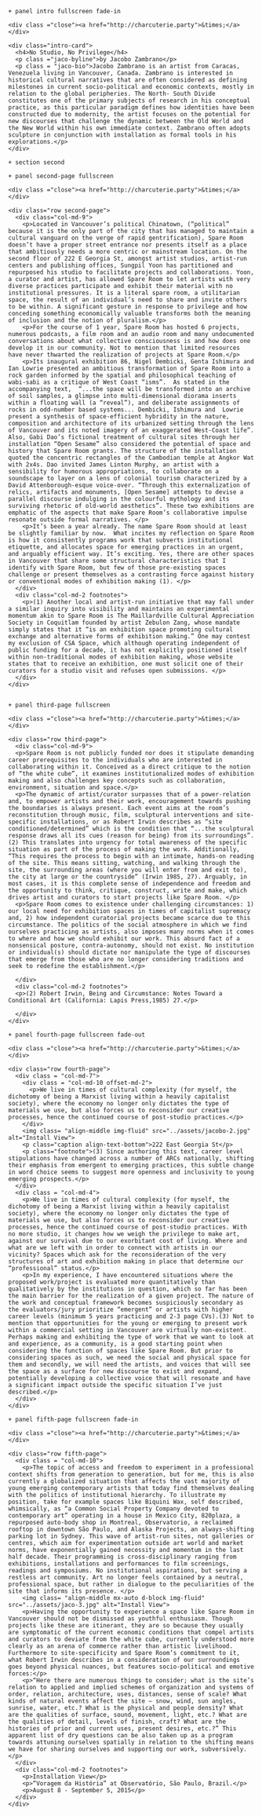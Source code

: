     + panel intro fullscreen fade-in

    <div class ="close"><a href="http://charcuterie.party">&times;</a></div>

    <div class="intro-card">
      <h4>No Studio, No Privilege</h4>
      <p class ="jaco-byline">by Jacobo Zambrano</p>
      <p class = "jaco-bio">Jacobo Zambrano is an artist from Caracas, Venezuela living in Vancouver, Canada. Zambrano is interested in historical cultural narratives that are often considered as defining milestones in current socio-political and economic contexts, mostly in relation to the global peripheries. The North- South Divide constitutes one of the primary subjects of research in his conceptual practice, as this particular paradigm defines how identities have been constructed due to modernity, the artist focuses on the potential for new discourses that challenge the dynamic between the Old World and the New World within his own immediate context. Zambrano often adopts sculpture in conjunction with installation as formal tools in his explorations.</p>
    </div>

    + section second

    + panel second-page fullscreen

    <div class ="close"><a href="http://charcuterie.party">&times;</a></div>

    <div class="row second-page">
      <div class="col-md-9">
        <p>Located in Vancouver’s political Chinatown, (“political” because it is the only part of the city that has managed to maintain a cultural vanguard on the verge of rapid gentrification), Spare Room doesn’t have a proper street entrance nor presents itself as a place that ambitiously needs a more centric or mainstream location. On the second floor of 222 E Georgia St, amongst artist studios, artist-run centers and publishing offices, Sungpil Yoon has partitioned and repurposed his studio to facilitate projects and collaborations. Yoon, a curator and artist, has allowed Spare Room to let artists with very diverse practices participate and exhibit their material with no institutional pressures. It is a literal spare room, a utilitarian space, the result of an individual’s need to share and invite others to be within. A significant gesture in response to privilege and how conceding something economically valuable transforms both the meaning of inclusion and the notion of pluralism.</p>
        <p>For the course of 1 year, Spare Room has hosted 6 projects, numerous podcasts, a film room and an audio room and many undocumented conversations about what collective consciousness is and how does one develop it in our community. Not to mention that limited resources have never thwarted the realization of projects at Spare Room.</p>
        <p>Its inaugural exhibition 86, Nigel Dembicki, Genta Ishimura and Ian Lowrie presented an ambitious transformation of Spare Room into a rock garden informed by the spatial and philosophical teaching of wabi-sabi as a critique of West Coast “isms”.  As stated in the accompanying text,  “...the space will be transformed into an archive of soil samples, a glimpse into multi-dimensional diorama inserts within a floating wall (a “reveal”), and deliberate assignments of rocks in odd-number based systems... Dembicki, Ishimura and  Lowrie present a synthesis of space-efficient hybridity in the nature, composition and architecture of its urbanized setting through the lens of Vancouver and its noted imagery of an exaggerated West-Coast life”.  Also, Gabi Dao’s fictional treatment of cultural sites through her installation “Open Sesame” also considered the potential of space and history that Spare Room grants. The structure of the installation quoted the concentric rectangles of the Cambodian temple at Angkor Wat with 2x4s. Dao invited James Linton Murphy, an artist with a sensibility for humorous appropriations, to collaborate on a soundscape to layer on a lens of colonial tourism characterized by a David Attenborough-esque voice-over. “Through this externalization of relics, artifacts and monuments, [Open Sesame] attempts to devise a parallel discourse indulging in the colourful mythology and its surviving rhetoric of old-world aesthetics”. These two exhibitions are emphatic of the aspects that make Spare Room’s collaborative impulse resonate outside formal narratives. </p>
        <p>It’s been a year already. The name Spare Room should at least be slightly familiar by now.  What incites my reflection on Spare Room is how it consistently programs work that subverts institutional etiquette, and allocates space for emerging practices in an urgent, and arguably efficient way. It’s exciting. Yes, there are other spaces in Vancouver that share some structural characteristics that I identify with Spare Room, but few of those pre-existing spaces challenge or present themselves as a contrasting force against history or conventional modes of exhibition making (1). </p>
      </div>
      <div class="col-md-2 footnotes">
        <p>(1) Another local and artist-run initiative that may fall under a similar inquiry into visibility and maintains an experimental momentum akin to Spare Room is The Maillardville Cultural Appreciation Society in Coquitlam founded by artist Zebulon Zang, whose mandate simply states that it “is an exhibition space promoting cultural exchange and alternative forms of exhibition making.” One may contest my exclusion of CSA Space, which although operating independent of public funding for a decade, it has not explicitly positioned itself within non-traditional modes of exhibition making, whose website states that to receive an exhibition, one must solicit one of their curators for a studio visit and refuses open submissions. </p>
      </div>
    </div>


    + panel third-page fullscreen

    <div class ="close"><a href="http://charcuterie.party">&times;</a></div>

    <div class="row third-page">
      <div class="col-md-9">
      <p>Spare Room is not publicly funded nor does it stipulate demanding career prerequisites to the individuals who are interested in collaborating within it. Conceived as a direct critique to the notion of “the white cube”, it examines institutionalized modes of exhibition making and also challenges key concepts such as collaboration, environment, situation and space.</p>
      <p>The dynamic of artist/curator surpasses that of a power-relation and, to empower artists and their work, encouragement towards pushing the boundaries is always present. Each event aims at the room’s reconstitution through music, film, sculptural interventions and site-specific installations, or as Robert Irwin describes as “site conditioned/determined” which is the condition that “...the sculptural response draws all its cues (reason for being) from its surroundings”.(2) This translates into urgency for total awareness of the specific situation as part of the process of making the work. Additionally, “This requires the process to begin with an intimate, hands-on reading of the site. This means sitting, watching, and walking through the site, the surrounding areas (where you will enter from and exit to), the city at large or the countryside” (Irwin 1985, 27). Arguably, in most cases, it is this complete sense of independence and freedom and the opportunity to think, critique, construct, write and make, which drives artist and curators to start projects like Spare Room. </p>
      <p>Spare Room comes to existence under challenging circumstances: 1) our local need for exhibition spaces in times of capitalist supremacy and, 2) how independent curatorial projects became scarce due to this circumstance. The politics of the social atmosphere in which we find ourselves practicing as artists, also imposes many norms when it comes to where and how we should exhibit our work. This absurd fact of a nonsensical posture, contra-autonomy, should not exist. No institution or individual(s) should dictate nor manipulate the type of discourses that emerge from those who are no longer considering traditions and seek to redefine the establishment.</p>

      </div>
      <div class="col-md-2 footnotes">
      <p>(2) Robert Irwin, Being and Circumstance: Notes Toward a Conditional Art (California: Lapis Press,1985) 27.</p>

      </div>
    </div>

    + panel fourth-page fullscreen fade-out

    <div class ="close"><a href="http://charcuterie.party">&times;</a></div>

    <div class="row fourth-page">
      <div class = "col-md-7">
        <div class = "col-md-10 offset-md-2">
          <p>We live in times of cultural complexity (for myself, the dichotomy of being a Marxist living within a heavily capitalist society), where the economy no longer only dictates the type of materials we use, but also forces us to reconsider our creative processes, hence the continued course of post-studio practices.</p>
        </div>
        <img class= "align-middle img-fluid" src="../assets/jacobo-2.jpg" alt="Install View">
        <p class="caption align-text-bottom">222 East Georgia St</p>
        <p class="footnote">(3) Since authoring this text, career level stipulations have changed across a number of ARCs nationally, shifting their emphasis from emergent to emerging practices, this subtle change in word choice seems to suggest more openness and inclusivity to young emerging prospects.</p>
      </div>
      <div class = "col-md-4">
        <p>We live in times of cultural complexity (for myself, the dichotomy of being a Marxist living within a heavily capitalist society), where the economy no longer only dictates the type of materials we use, but also forces us to reconsider our creative processes, hence the continued course of post-studio practices. With no more studio, it changes how we weigh the privilege to make art, against our survival due to our exorbitant cost of living. Where and what are we left with in order to connect with artists in our vicinity? Spaces which ask for the reconsideration of the very structures of art and exhibition making in place that determine our “professional” status.</p>
        <p>In my experience, I have encountered situations where the proposed work/project is evaluated more quantitatively than qualitatively by the institutions in question, which so far has been the main barrier for the realization of a given project. The nature of the work and conceptual framework becomes suspiciously secondary as the evaluators/jury prioritize “emergent” or artists with higher career levels (minimum 5 years practicing and 2-3 page CVs).(3) Not to mention that opportunities for the young or emerging to present work within a commercial setting in Vancouver are virtually non-existent. Perhaps making and exhibiting the type of work that we want to look at and experience, as a community, is a good starting point when considering the function of spaces like Spare Room. But prior to considering spaces as such, we need the social and physical space for them and secondly, we will need the artists, and voices that will see the space as a surface for new discourse to exist and expand, potentially developing a collective voice that will resonate and have a significant impact outside the specific situation I’ve just described.</p>
      </div>
    </div>

    + panel fifth-page fullscreen fade-in

    <div class ="close"><a href="http://charcuterie.party">&times;</a></div>

    <div class="row fifth-page">
      <div class = "col-md-10">
        <p>The topic of access and freedom to experiment in a professional context shifts from generation to generation, but for me, this is also currently a globalized situation that affects the vast majority of young emerging contemporary artists that today find themselves dealing with the politics of institutional hierarchy. To illustrate my position, take for example spaces like Biquini Wax, self described, whimsically, as “a Common Social Property Company devoted to contemporary art” operating in a house in Mexico City, 820plaza, a repurposed auto-body shop in Montreal, Observatorio, a reclaimed rooftop in downtown São Paulo, and Alaska Projects, an always-shifting parking lot in Sydney. This wave of artist-run sites, not galleries or centres, which aim for experimentation outside art world and market norms, have exponentially gained necessity and momentum in the last half decade. Their programming is cross-disciplinary ranging from exhibitions, installations and performances to film screenings, readings and symposiums. No institutional aspirations, but serving a restless art community. Art no longer feels contained by a neutral, professional space, but rather in dialogue to the peculiarities of the site that informs its presence. </p>
        <img class= "align-middle mx-auto d-block img-fluid" src="../assets/jaco-3.jpg" alt="Install View">
        <p>Having the opportunity to experience a space like Spare Room in Vancouver should not be dismissed as youthful enthusiasm. Though projects like these are itinerant, they are so because they usually are symptomatic of the current economic conditions that compel artists and curators to deviate from the white cube, currently understood more clearly as an arena of commerce rather than artistic livelihood. Furthermore to site-specificity and Spare Room’s commitment to it, what Robert Irwin describes in a consideration of our surroundings goes beyond physical nuances, but features socio-political and emotive forces:</p>
        <p>“Here there are numerous things to consider; what is the site’s relation to applied and implied schemes of organization and systems of order, relation, architecture, uses, distances, sense of scale? What kinds of natural events affect the site – snow, wind, sun angles, sunrise, water, etc.? What is the physical and people density? What are the qualities of surface, sound, movement, light, etc.? What are the qualities of detail, levels of finish, craft? What are the histories of prior and current uses, present desires, etc.?” This apparent list of dry questions can be also taken up as a program towards attuning ourselves spatially in relation to the shifting means we have for sharing ourselves and supporting our work, subversively. </p>
      </div>
      <div class="col-md-2 footnotes">
        <p>Installation View</p>
        <p>“Voragem da História” at Observatório, São Paulo, Brazil.</p>
        <p>August 8 - September 5, 2015</p>
      </div>
    </div>
